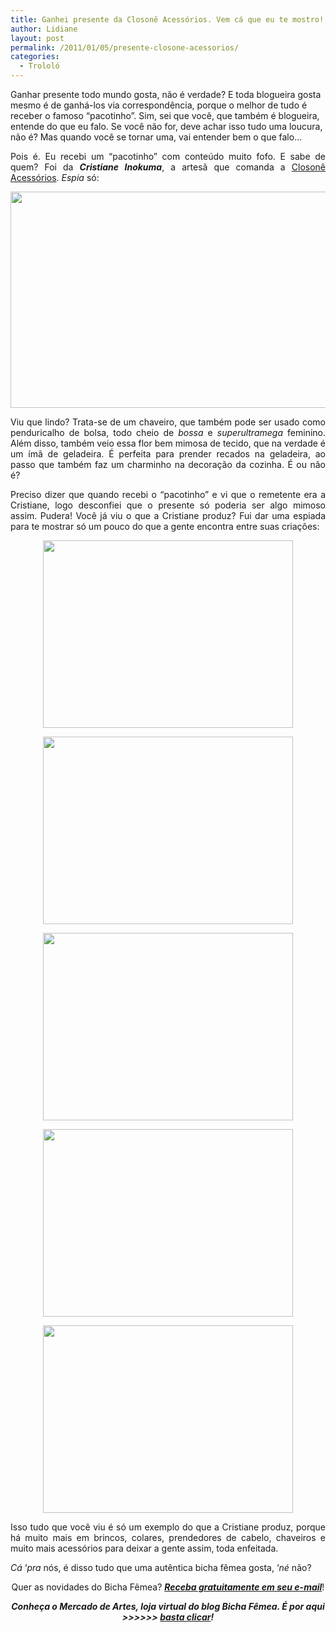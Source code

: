 ```yaml
---
title: Ganhei presente da Closonê Acessórios. Vem cá que eu te mostro!
author: Lidiane
layout: post
permalink: /2011/01/05/presente-closone-acessorios/
categories:
  - Trololó
---
```

Ganhar presente todo mundo gosta, não é verdade? E toda blogueira gosta mesmo é de ganhá-los via correspondência, porque o melhor de tudo é receber o famoso “pacotinho”. Sim, sei que você, que também é blogueira, entende do que eu falo. Se você não for, deve achar isso tudo uma loucura, não é? Mas quando você se tornar uma, vai entender bem o que falo…

<p style="text-align: justify;">
  Pois é. Eu recebi um “pacotinho” com conteúdo muito fofo. E sabe de quem? Foi da <strong><em>Cristiane Inokuma</em></strong>, a artesã que comanda a <a href="http://closone.blogspot.com/" target="_blank" rel="noopener noreferrer">Closonê Acessórios</a>. <em>Espia</em> só:
</p>

<!--more-->

<p style="text-align: center;">
  <a href="https://www.trololodemulher.com.br/2010/12/Chaveiro.jpg"><img class="alignnone size-full wp-image-5665" title="Chaveiro" src="https://www.trololodemulher.com.br/2010/12/Chaveiro.jpg" alt="" width="518" height="346" /></a>
</p>

<p style="text-align: justify;">
  Viu que lindo? Trata-se de um chaveiro, que também pode ser usado como penduricalho de bolsa, todo cheio de <em>bossa</em> e <em>superultramega</em> feminino. Além disso, também veio essa flor bem mimosa de tecido, que na verdade é um ímã de geladeira. É perfeita para prender recados na geladeira, ao passo que também faz um charminho na decoração da cozinha. É ou não é?
</p>

<p style="text-align: justify;">
  Preciso dizer que quando recebi o “pacotinho” e vi que o remetente era a Cristiane, logo desconfiei que o presente só poderia ser algo mimoso assim. Pudera! Você já viu o que a Cristiane produz? Fui dar uma espiada para te mostrar só um pouco do que a gente encontra entre suas criações:
</p>

<p style="text-align: center;">
  <a href="https://www.trololodemulher.com.br/2010/12/colar.jpg"><img class="alignnone size-full wp-image-5668" title="colar" src="https://www.trololodemulher.com.br/2010/12/colar.jpg" alt="" width="400" height="300" /></a>
</p>

<p style="text-align: center;">
  <a href="https://www.trololodemulher.com.br/2010/12/brinco-4.jpg"><img class="alignnone size-full wp-image-5664" title="brinco 4" src="https://www.trololodemulher.com.br/2010/12/brinco-4.jpg" alt="" width="400" height="300" /></a>
</p>

<p style="text-align: center;">
  <a href="https://www.trololodemulher.com.br/2010/12/brinco-2.jpg"><img class="alignnone size-full wp-image-5663" title="brinco 2" src="https://www.trololodemulher.com.br/2010/12/brinco-2.jpg" alt="" width="400" height="300" /></a>
</p>

<p style="text-align: center;">
  <a href="https://www.trololodemulher.com.br/2010/12/brinco3.jpg"><img class="alignnone size-full wp-image-5662" title="brinco3" src="https://www.trololodemulher.com.br/2010/12/brinco3.jpg" alt="" width="400" height="300" /></a>
</p>

<p style="text-align: center;">
  <a href="https://www.trololodemulher.com.br/2010/12/brinco.jpg"><img class="alignnone size-full wp-image-5661" title="brinco" src="https://www.trololodemulher.com.br/2010/12/brinco.jpg" alt="" width="400" height="300" /></a>
</p>

<p style="text-align: justify;">
  Isso tudo que você viu é só um exemplo do que a Cristiane produz, porque há muito mais em brincos, colares, prendedores de cabelo, chaveiros e muito mais acessórios para deixar a gente assim, toda enfeitada. 
</p>

<p style="text-align: justify;">
  <em>Cá</em> ‘<em>pra</em> nós, é disso tudo que uma autêntica bicha fêmea gosta, ‘<em>né</em> não?
</p>

<p style="text-align: center;">
  Quer as novidades do Bicha Fêmea? <strong><em><a href="http://feedburner.google.com/fb/a/mailverify?uri=blogbichafemea&loc=pt_BR">Receba gratuitamente em seu e-mail</a></em></strong>!
</p>

<p style="text-align: center;">
  <strong><em>Conheça o Mercado de Artes, loja virtual do blog Bicha Fêmea. É por aqui >>>>>> </em><a href="http://www.trololodemulher.com.br/loja/"><em>basta clicar</em></a><em>!</em></strong>
</p>